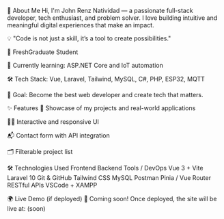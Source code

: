 👋 About Me
Hi, I'm John Renz Natividad — a passionate full-stack developer, tech enthusiast, and problem solver. I love building intuitive and meaningful digital experiences that make an impact.

💡 "Code is not just a skill, it’s a tool to create possibilities."

🧠 FreshGraduate Student

🌱 Currently learning: ASP.NET Core and IoT automation

🛠 Tech Stack: Vue, Laravel, Tailwind, MySQL, C#, PHP, ESP32, MQTT

🎯 Goal: Become the best web developer and create tech that matters.

✨ Features
💼 Showcase of my projects and real-world applications

🧑‍💻 Interactive and responsive UI

📬 Contact form with API integration

🗂 Filterable project list

🛠 Technologies Used
Frontend	Backend	Tools / DevOps
Vue 3 + Vite	Laravel 10	Git & GitHub
Tailwind CSS	MySQL	Postman
Pinia / Vue Router	RESTful APIs	VSCode + XAMPP


🌍 Live Demo (if deployed)
🚧 Coming soon!
Once deployed, the site will be live at:
(soon)
